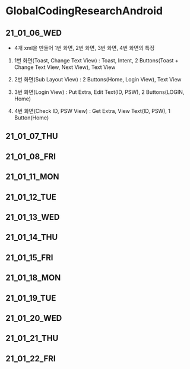 # GlobalCodingResearchAndroid

21_01_06_WED
-------------

- 4개 xml을 만들어 1번 화면, 2번 화면, 3번 화면, 4번 화면의 특징
1) 1번 화면(Toast, Change Text View) : Toast, Intent, 2 Buttons(Toast + Change Text View, Next View), Text View 
              
              
2) 2번 화면(Sub Layout View) : 2 Buttons(Home, Login View), Text View
              
              
3) 3번 화면(Login View) : Put Extra, Edit Text(ID, PSW), 2 Buttons(LOGIN, Home)
              
              
4) 4번 화면(Check ID, PSW View) : Get Extra, View Text(ID, PSW), 1 Button(Home)


21_01_07_THU
-------------
              
21_01_08_FRI
-------------
              
21_01_11_MON
-------------   
              
21_01_12_TUE
-------------

21_01_13_WED
-------------
              
21_01_14_THU
-------------
              
21_01_15_FRI
-------------   
              
21_01_18_MON
-------------

21_01_19_TUE
-------------
              
21_01_20_WED
-------------
              
21_01_21_THU
-------------   
              
21_01_22_FRI
-------------
